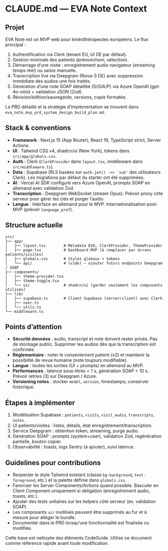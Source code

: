 # CLAUDE.md — EVA Note Context

## Projet

EVA Note est un MVP web pour kinésithérapeutes européens. Le flux principal :

1. Authentification via Clerk (tenant EU, UI DE par défaut).
2. Gestion minimale des patients (prénom/nom, sélection).
3. Démarrage d’une visite : enregistrement audio navigateur (streaming temps réel) ou saisie manuelle.
4. Transcription live via Deepgram (Nova-3 DE) avec suppression immédiate des audios une fois traités.
5. Génération d’une note SOAP détaillée (S/O/A/P) via Azure OpenAI (gpt-4o-mini) + validation JSON (Zod).
6. Révision/édition/sauvegarde, versions, copie formatée.

Le PRD détaillé et la stratégie d’implémentation se trouvent dans `eva_note_mvp_prd_system_design_build_plan.md`.

## Stack & conventions

- **Framework** : Next.js 15 (App Router), React 19, TypeScript strict, Server Actions.
- **UI** : Tailwind CSS v4, shadcn/ui (New York), tokens dans `src/app/globals.css`.
- **Auth** : Clerk (`ClerkProvider` dans `layout.tsx`, middleware dans `src/middleware.ts`).
- **Data** : Supabase (RLS basées sur `auth.jwt() ->> 'sub'` des utilisateurs Clerk). Les migrations par défaut du starter ont été supprimées.
- **AI** : Vercel AI SDK configuré vers Azure OpenAI, prompts SOAP en allemand avec validation Zod.
- **Transcription** : Deepgram WebSocket (stream Opus). Prévoir proxy côté serveur pour gérer les clés et purger l’audio.
- **Langue** : Interface en allemand pour le MVP. Internationalisation post-MVP (prévoir `language_pref`).

## Structure actuelle

```
src/
├── app/
│   ├── layout.tsx        # Metadata EVA, ClerkProvider, ThemeProvider
│   ├── page.tsx          # Dashboard MVP (à remplacer par écrans patients/visites)
│   ├── globals.css       # Styles globaux + tokens
│   └── api/              # (vide) — ajouter futurs endpoints Deepgram / SOAP
├── components/
│   ├── theme-provider.tsx
│   ├── theme-toggle.tsx
│   └── ui/               # shadcn/ui (garder seulement les composants utilisés)
├── lib/
│   ├── supabase.ts       # Client Supabase (server/client) avec Clerk
│   ├── user.ts
│   └── utils.ts
└── middleware.ts
```

## Points d’attention

- **Sécurité données** : audio, transcript et note doivent rester privés. Pas de stockage public. Supprimer les audios dès que la transcription est confirmée.
- **Réglementaire** : noter le consentement patient (v2) et maintenir la possibilité de revue humaine (note toujours modifiable).
- **Langue** : toutes les sorties (UI + prompts) en allemand au MVP.
- **Performances** : latence sous-titres < 1 s, génération SOAP < 10 s. Prévoir retries (3) sur Deepgram / Azure.
- **Versioning notes** : stocker `model`, `version`, timestamps; conserver historique.

## Étapes à implémenter

1. Modélisation Supabase : `patients`, `visits`, `visit_audio`, `transcripts`, `notes`.
2. UI patients/visites : listes, détails, état enregistrement/transcription.
3. Service Deepgram : obtention token, streaming, purge audio.
4. Génération SOAP : prompts (system+user), validation Zod, regénération partielle, bouton copier.
5. Observabilité : toasts, logs Sentry (à ajouter), suivi latence.

## Guidelines pour contributions

- Respecter le style Tailwind existant (classe `bg-background`, `text-foreground`, etc.) et la palette définie dans `globals.css`.
- Favoriser les Server Components/Actions quand possible. Basculer en Client Component uniquement si obligation (enregistrement audio, toasts, etc.).
- Ajouter des tests unitaires sur les helpers côté serveur (ex. validation SOAP).
- Les composants `ui/` inutilisés peuvent être supprimés au fur et à mesure pour alléger le bundle.
- Documenter dans le PRD lorsqu’une fonctionnalité est finalisée ou modifiée.

Cette base est nettoyée des éléments CodeGuide. Utilise ce document comme référence rapide avant toute modification.
